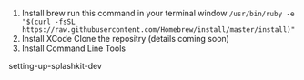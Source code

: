 <snippet>
  <content>

1. Install brew  run this command in your terminal window 
 ```/usr/bin/ruby -e "$(curl -fsSL https://raw.githubusercontent.com/Homebrew/install/master/install)"```
2. Install XCode 
Clone the repositry (details coming soon)
3.  Install Command Line Tools


</content>
  <tabTrigger>setting-up-splashkit-dev</tabTrigger>
</snippet>